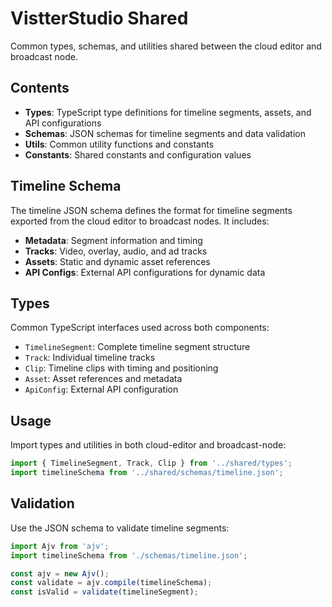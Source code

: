 # VistterStudio Shared

Common types, schemas, and utilities shared between the cloud editor and broadcast node.

## Contents

- **Types**: TypeScript type definitions for timeline segments, assets, and API configurations
- **Schemas**: JSON schemas for timeline segments and data validation
- **Utils**: Common utility functions and constants
- **Constants**: Shared constants and configuration values

## Timeline Schema

The timeline JSON schema defines the format for timeline segments exported from the cloud editor to broadcast nodes. It includes:

- **Metadata**: Segment information and timing
- **Tracks**: Video, overlay, audio, and ad tracks
- **Assets**: Static and dynamic asset references
- **API Configs**: External API configurations for dynamic data

## Types

Common TypeScript interfaces used across both components:

- `TimelineSegment`: Complete timeline segment structure
- `Track`: Individual timeline tracks
- `Clip`: Timeline clips with timing and positioning
- `Asset`: Asset references and metadata
- `ApiConfig`: External API configuration

## Usage

Import types and utilities in both cloud-editor and broadcast-node:

```typescript
import { TimelineSegment, Track, Clip } from '../shared/types';
import timelineSchema from '../shared/schemas/timeline.json';
```

## Validation

Use the JSON schema to validate timeline segments:

```typescript
import Ajv from 'ajv';
import timelineSchema from './schemas/timeline.json';

const ajv = new Ajv();
const validate = ajv.compile(timelineSchema);
const isValid = validate(timelineSegment);
```
